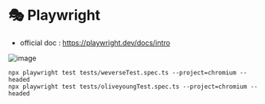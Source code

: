 # 🎭 Playwright

- official doc : https://playwright.dev/docs/intro

![image](https://github.com/user-attachments/assets/2cdc04f8-4309-4917-a693-c52f0efab231)

```
npx playwright test tests/weverseTest.spec.ts --project=chromium --headed
npx playwright test tests/oliveyoungTest.spec.ts --project=chromium --headed
```
